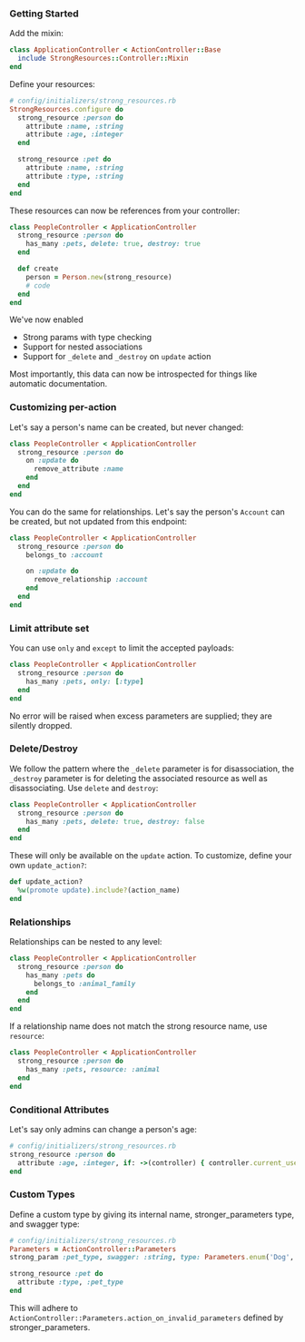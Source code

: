 ### Getting Started

Add the mixin:

```ruby
class ApplicationController < ActionController::Base
  include StrongResources::Controller::Mixin
end
```

Define your resources:

```ruby
# config/initializers/strong_resources.rb
StrongResources.configure do
  strong_resource :person do
    attribute :name, :string
    attribute :age, :integer
  end

  strong_resource :pet do
    attribute :name, :string
    attribute :type, :string
  end
end
```

These resources can now be references from your controller:

```ruby
class PeopleController < ApplicationController
  strong_resource :person do
    has_many :pets, delete: true, destroy: true
  end

  def create
    person = Person.new(strong_resource)
    # code
  end
end
```

We've now enabled

* Strong params with type checking
* Support for nested associations
* Support for `_delete` and `_destroy` on `update` action

Most importantly, this data can now be introspected for things like automatic documentation.

### Customizing per-action

Let's say a person's name can be created, but never changed:

```ruby
class PeopleController < ApplicationController
  strong_resource :person do
    on :update do
      remove_attribute :name
    end
  end
end
```

You can do the same for relationships. Let's say the person's `Account` can be created, but not updated from this endpoint:

```ruby
class PeopleController < ApplicationController
  strong_resource :person do
    belongs_to :account

    on :update do
      remove_relationship :account
    end
  end
end
```

### Limit attribute set

You can use `only` and `except` to limit the accepted payloads:

```ruby
class PeopleController < ApplicationController
  strong_resource :person do
    has_many :pets, only: [:type]
  end
end
```

No error will be raised when excess parameters are supplied; they are silently dropped.

### Delete/Destroy

We follow the pattern where the `_delete` parameter is for disassociation, the `_destroy` parameter is for deleting the associated resource as well as disassociating. Use `delete` and `destroy`:

```ruby
class PeopleController < ApplicationController
  strong_resource :person do
    has_many :pets, delete: true, destroy: false
  end
end
```

These will only be available on the `update` action. To customize, define your own `update_action?`:

```ruby
def update_action?
  %w(promote update).include?(action_name)
end
```

### Relationships

Relationships can be nested to any level:

```ruby
class PeopleController < ApplicationController
  strong_resource :person do
    has_many :pets do
      belongs_to :animal_family
    end
  end
end
```

If a relationship name does not match the strong resource name, use `resource`:

```ruby
class PeopleController < ApplicationController
  strong_resource :person do
    has_many :pets, resource: :animal
  end
end
```

### Conditional Attributes

Let's say only admins can change a person's age:

```ruby
# config/initializers/strong_resources.rb
strong_resource :person do
  attribute :age, :integer, if: ->(controller) { controller.current_user.admin? }
end
```

### Custom Types

Define a custom type by giving its internal name, stronger_parameters type, and swagger type:

```ruby
# config/initializers/strong_resources.rb
Parameters = ActionController::Parameters
strong_param :pet_type, swagger: :string, type: Parameters.enum('Dog', 'Cat')

strong_resource :pet do
  attribute :type, :pet_type
end
```

This will adhere to `ActionController::Parameters.action_on_invalid_parameters` defined by stronger_parameters.
